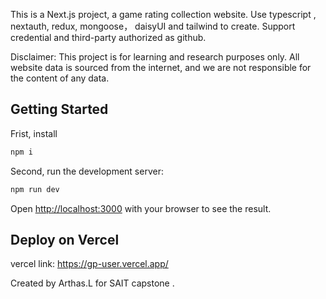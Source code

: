 This is a Next.js project, a game rating collection website. Use typescript , nextauth, redux, mongoose， daisyUI and tailwind to create.
Support credential and third-party authorized as github.

Disclaimer: This project is for learning and research purposes only. All website data is sourced from the internet, and we are not responsible for the content of any data.

## Getting Started

Frist, install

```bash
npm i
```

Second, run the development server:

```bash
npm run dev

```

Open [http://localhost:3000](http://localhost:3000) with your browser to see the result.

## Deploy on Vercel

vercel link: https://gp-user.vercel.app/

Created by Arthas.L for SAIT capstone .
